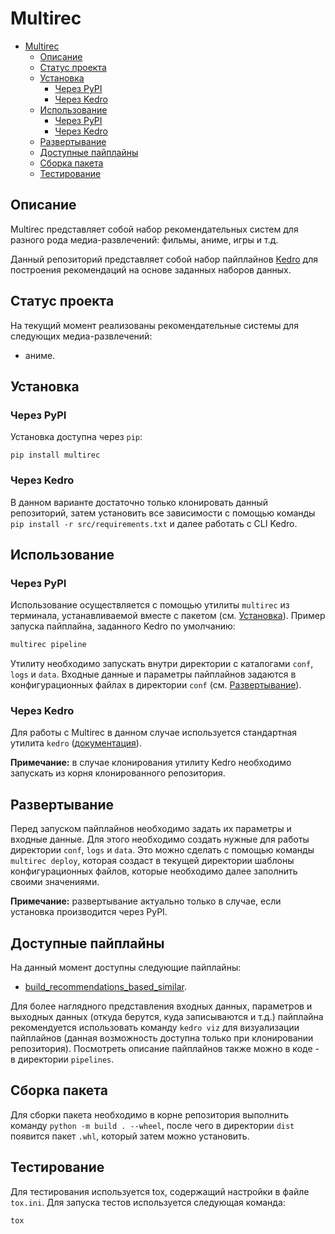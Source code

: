 # Multirec

- [Multirec](#multirec)
  - [Описание](#описание)
  - [Статус проекта](#статус-проекта)
  - [Установка](#установка)
    - [Через PyPI](#через-pypi)
    - [Через Kedro](#через-kedro)
  - [Использование](#использование)
    - [Через PyPI](#через-pypi-1)
    - [Через Kedro](#через-kedro-1)
  - [Развертывание](#развертывание)
  - [Доступные пайплайны](#доступные-пайплайны)
  - [Сборка пакета](#сборка-пакета)
  - [Тестирование](#тестирование)


## Описание

Multirec представляет собой набор рекомендательных систем для разного рода медиа-развлечений: фильмы, аниме, игры и т.д. 

Данный репозиторий представляет собой набор пайплайнов [Kedro](https://kedro.org/) для построения рекомендаций на основе заданных наборов данных.

## Статус проекта
На текущий момент реализованы рекомендательные системы для следующих медиа-развлечений:
- аниме.

## Установка

### Через PyPI
Установка доступна через `pip`:
```
pip install multirec
```

### Через Kedro

В данном варианте достаточно только клонировать данный репозиторий, затем установить все зависимости с помощью команды `pip install -r src/requirements.txt` и далее работать с CLI Kedro.

## Использование

### Через PyPI
Использование осуществляется с помощью утилиты `multirec` из терминала, устанавливаемой вместе с пакетом (см. [Установка](#через-pypi)). Пример запуска пайплайна, заданного Kedro по умолчанию:
```bash
multirec pipeline
```

Утилиту необходимо запускать внутри директории с каталогами `conf`, `logs` и `data`. Входные данные и параметры пайплайнов задаются в конфигурационных файлах в директории `conf` (см. [Развертывание](#развертывание)).

### Через Kedro

Для работы с Multirec в данном случае используется стандартная утилита `kedro` ([документация](https://kedro.readthedocs.io/en/stable/development/commands_reference.html)).

**Примечание:** в случае клонирования утилиту Kedro необходимо запускать из корня клонированного репозитория.

## Развертывание

Перед запуском пайплайнов необходимо задать их параметры и входные данные. Для этого необходимо создать нужные для работы директории `conf`, `logs` и `data`. Это можно сделать с помощью команды `multirec deploy`, которая создаст в текущей директории шаблоны конфигурационных файлов, которые необходимо далее заполнить своими значениями.

**Примечание:** развертывание актуально только в случае, если установка производится через PyPI.

## Доступные пайплайны

На данный момент доступны следующие пайплайны:
- [build_recommendations_based_similar](./src/multirec/pipelines/build_recommendations_based_similar/README.md).

Для более наглядного представления входных данных, параметров и выходных данных (откуда берутся, куда записываются и т.д.) пайплайна рекомендуется использовать команду `kedro viz` для визуализации пайплайнов (данная возможность доступна только при клонировании репозитория). Посмотреть описание пайплайнов также можно в коде - в директории `pipelines`.

## Сборка пакета

Для сборки пакета необходимо в корне репозитория выполнить команду `python -m build . --wheel`, после чего в директории `dist` появится пакет `.whl`, который затем можно установить.

## Тестирование

Для тестирования используется tox, содержащий настройки в файле `tox.ini`. Для запуска тестов используется следующая команда:
```bash
tox
``` 